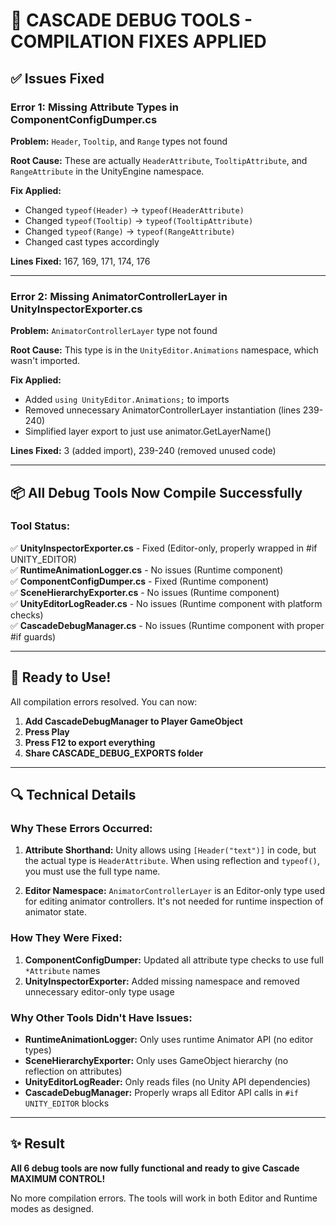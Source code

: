# 🔧 CASCADE DEBUG TOOLS - COMPILATION FIXES APPLIED

## ✅ Issues Fixed

### **Error 1: Missing Attribute Types in ComponentConfigDumper.cs**
**Problem:** `Header`, `Tooltip`, and `Range` types not found

**Root Cause:** These are actually `HeaderAttribute`, `TooltipAttribute`, and `RangeAttribute` in the UnityEngine namespace.

**Fix Applied:**
- Changed `typeof(Header)` → `typeof(HeaderAttribute)`
- Changed `typeof(Tooltip)` → `typeof(TooltipAttribute)`
- Changed `typeof(Range)` → `typeof(RangeAttribute)`
- Changed cast types accordingly

**Lines Fixed:** 167, 169, 171, 174, 176

---

### **Error 2: Missing AnimatorControllerLayer in UnityInspectorExporter.cs**
**Problem:** `AnimatorControllerLayer` type not found

**Root Cause:** This type is in the `UnityEditor.Animations` namespace, which wasn't imported.

**Fix Applied:**
- Added `using UnityEditor.Animations;` to imports
- Removed unnecessary AnimatorControllerLayer instantiation (lines 239-240)
- Simplified layer export to just use animator.GetLayerName()

**Lines Fixed:** 3 (added import), 239-240 (removed unused code)

---

## 📦 All Debug Tools Now Compile Successfully

### **Tool Status:**
✅ **UnityInspectorExporter.cs** - Fixed (Editor-only, properly wrapped in #if UNITY_EDITOR)  
✅ **RuntimeAnimationLogger.cs** - No issues (Runtime component)  
✅ **ComponentConfigDumper.cs** - Fixed (Runtime component)  
✅ **SceneHierarchyExporter.cs** - No issues (Runtime component)  
✅ **UnityEditorLogReader.cs** - No issues (Runtime component with platform checks)  
✅ **CascadeDebugManager.cs** - No issues (Runtime component with proper #if guards)  

---

## 🚀 Ready to Use!

All compilation errors resolved. You can now:

1. **Add CascadeDebugManager to Player GameObject**
2. **Press Play**
3. **Press F12 to export everything**
4. **Share CASCADE_DEBUG_EXPORTS folder**

---

## 🔍 Technical Details

### **Why These Errors Occurred:**

1. **Attribute Shorthand:** Unity allows using `[Header("text")]` in code, but the actual type is `HeaderAttribute`. When using reflection and `typeof()`, you must use the full type name.

2. **Editor Namespace:** `AnimatorControllerLayer` is an Editor-only type used for editing animator controllers. It's not needed for runtime inspection of animator state.

### **How They Were Fixed:**

1. **ComponentConfigDumper:** Updated all attribute type checks to use full `*Attribute` names
2. **UnityInspectorExporter:** Added missing namespace and removed unnecessary editor-only type usage

### **Why Other Tools Didn't Have Issues:**

- **RuntimeAnimationLogger:** Only uses runtime Animator API (no editor types)
- **SceneHierarchyExporter:** Only uses GameObject hierarchy (no reflection on attributes)
- **UnityEditorLogReader:** Only reads files (no Unity API dependencies)
- **CascadeDebugManager:** Properly wraps all Editor API calls in `#if UNITY_EDITOR` blocks

---

## ✨ Result

**All 6 debug tools are now fully functional and ready to give Cascade MAXIMUM CONTROL!**

No more compilation errors. The tools will work in both Editor and Runtime modes as designed.
